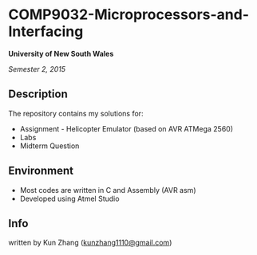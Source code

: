 # COMP9032-Microprocessors-and-Interfacing
**University of New South Wales**

*Semester 2, 2015*

## Description
The repository contains my solutions for:
* Assignment - Helicopter Emulator (based on AVR ATMega 2560)
* Labs
* Midterm Question

## Environment
* Most codes are written in C and Assembly (AVR asm)
* Developed using Atmel Studio

## Info
written by Kun Zhang (kunzhang1110@gmail.com)
